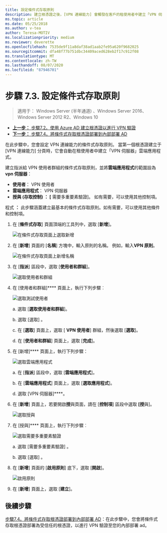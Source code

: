 ```yaml
---
title: 設定條件式存取原則
description: 建立根憑證之後，[VPN 連線能力] 會觸發在客戶的租使用者中建立「VPN 伺服器」雲端應用程式。
ms.topic: article
ms.date: 05/25/2018
ms.author: v-tea
author: Teresa-MOTIV
ms.localizationpriority: medium
ms.reviewer: deverette
ms.openlocfilehash: 7535de9f11a8daf38ad1aab2fe95a620f9682025
ms.sourcegitcommit: dfa48f77b751dbc34409aced628eb2f17c912f08
ms.translationtype: MT
ms.contentlocale: zh-TW
ms.lasthandoff: 08/07/2020
ms.locfileid: "87946701"
---
```

# <a name="step-73-configure-the-conditional-access-policy"></a>步驟 7.3. 設定條件式存取原則

>適用于： Windows Server (半年通道) 、Windows Server 2016、Windows Server 2012 R2、Windows 10

- [**上一步：** 步驟7.2。使用 Azure AD 建立根憑證以進行 VPN 驗證](vpn-create-root-cert-for-vpn-auth-azure-ad.md)
- [**下一步：** 步驟7.4。將條件式存取根憑證部署到內部部署 AD](vpn-deploy-cond-access-root-cert-to-on-premise-ad.md)

在此步驟中，您會設定 VPN 連線能力的條件式存取原則。 當第一個根憑證建立于 [VPN 連線能力] 分頁時，它會自動在租使用者中建立「VPN 伺服器」雲端應用程式。

建立指派給 VPN 使用者群組的條件式存取原則，並將**雲端應用程式**的範圍設為**vpn 伺服器**：

- **使用者**： VPN 使用者
- **雲端應用程式**： VPN 伺服器
- **授與 (存取控制) ： [** 需要多重要素驗證]。 如有需要，可以使用其他控制項。

程式 **：** 此步驟涵蓋建立最基本的條件式存取原則。如有需要，可以使用其他條件和控制項。


1. 在 [**條件式存取**] 頁面頂端的工具列中，選取 [**新增**]。

    ![在條件式存取頁面上選取新增](../../media/Always-On-Vpn/07.png)

2. 在 [**新增**] 頁面的 [**名稱**] 方塊中，輸入原則的名稱。 例如，輸入**VPN 原則**。

    ![在條件式存取頁面上新增名稱](../../media/Always-On-Vpn/08.png)

3. 在 [**指派**] 區段中，選取 [**使用者和群組**]。

    ![選取使用者和群組](../../media/Always-On-Vpn/09.png)

4. 在 [使用者和群組]**** 頁面上，執行下列步驟︰

    ![選取測試使用者](../../media/Always-On-Vpn/10.png)

    a. 選取 [**選取使用者和群組**]。

    b. 選取 [選取]  。

    c. 在 [**選取**] 頁面上，選取 [ **VPN 使用者**] 群組，然後選取 [**選取**]。

    d. 在 [**使用者和群組**] 頁面上，選取 [**完成**]。

5. 在 [新增]**** 頁面上，執行下列步驟：

    ![選取雲端應用程式](../../media/Always-On-Vpn/11.png)

    a. 在 [**指派**] 區段中，選取 [**雲端應用程式**]。

    b. 在 [**雲端應用程式**] 頁面上，選取 [**選取應用程式**]。

    d. 選取 [VPN 伺服器]****。

6.  在 [**新增**] 頁面上，若要開啟**授**與頁面，請在 [**控制項**] 區段中選取 **[授**與]。

    ![選取授與](../../media/Always-On-Vpn/13.png)

7.  在 [授與]**** 頁面上，執行下列步驟︰

    ![選取需要多重要素驗證](../../media/Always-On-Vpn/14.png)

    a. 選取 [需要多重要素驗證]  。

    b. 選取 [選取]  。

8.  在 [**新增**] 頁面的 [**啟用原則**] 底下，選取 [**開啟**]。

    ![啟用原則](../../media/Always-On-Vpn/15.png)

9.  在 [**新增**] 頁面上，選取 [**建立**]。


## <a name="next-steps"></a>後續步驟
[步驟7.4。將條件式存取根憑證部署到內部部署 AD](vpn-deploy-cond-access-root-cert-to-on-premise-ad.md)：在此步驟中，您會將條件式存取根憑證部署為受信任的根憑證，以進行 VPN 驗證至您的內部部署 ad。
